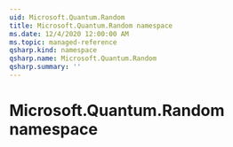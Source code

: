 ```yaml
---
uid: Microsoft.Quantum.Random
title: Microsoft.Quantum.Random namespace
ms.date: 12/4/2020 12:00:00 AM
ms.topic: managed-reference
qsharp.kind: namespace
qsharp.name: Microsoft.Quantum.Random
qsharp.summary: ''
---
```


# Microsoft.Quantum.Random namespace




